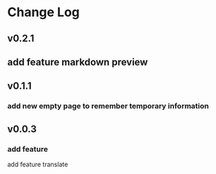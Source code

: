 # Change Log

## v0.2.1

## add feature markdown preview

## v0.1.1

### add new empty page to remember temporary information

## v0.0.3

### add feature

add feature translate
